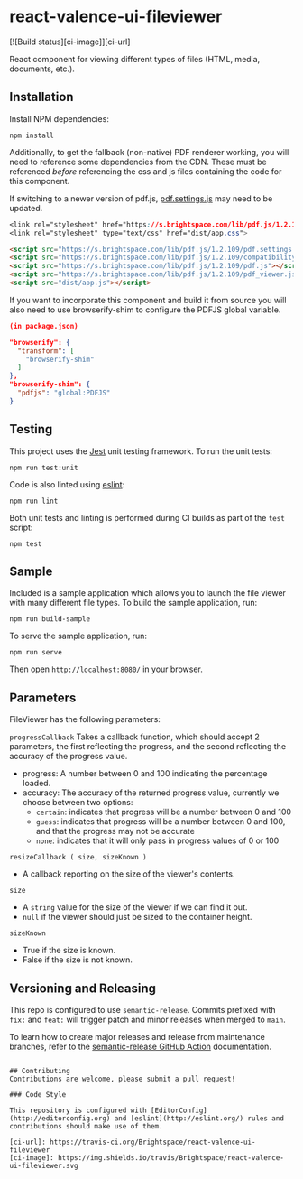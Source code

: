 
# react-valence-ui-fileviewer
[![Build status][ci-image]][ci-url]

React component for viewing different types of files (HTML, media, documents, etc.).

## Installation

Install NPM dependencies:

```shell
npm install
```

Additionally, to get the fallback (non-native) PDF renderer working, you will need to reference some dependencies from the CDN.
These must be referenced _before_ referencing the css and js files containing the code for this component.

If switching to a newer version of pdf.js, [pdf.settings.js](https://github.com/Brightspace/valence-ui-pdfjs-settings) may need to be updated.

```css
<link rel="stylesheet" href="https://s.brightspace.com/lib/pdf.js/1.2.109/pdf_viewer.css">
<link rel="stylesheet" type="text/css" href="dist/app.css">
```

```html
<script src="https://s.brightspace.com/lib/pdf.js/1.2.109/pdf.settings.js"></script>
<script src="https://s.brightspace.com/lib/pdf.js/1.2.109/compatibility.js"></script>
<script src="https://s.brightspace.com/lib/pdf.js/1.2.109/pdf.js"></script>
<script src="https://s.brightspace.com/lib/pdf.js/1.2.109/pdf_viewer.js"></script>
<script src="dist/app.js"></script>
```

If you want to incorporate this component and build it from source you will also need to use browserify-shim to configure the PDFJS global variable.

```json
(in package.json)

"browserify": {
  "transform": [
    "browserify-shim"
  ]
},
"browserify-shim": {
  "pdfjs": "global:PDFJS"
}
```

## Testing

This project uses the [Jest](https://facebook.github.io/jest/) unit testing framework. To run the unit tests:

```shell
npm run test:unit
```

Code is also linted using [eslint](http://eslint.org/):

```shell
npm run lint
```

Both unit tests and linting is performed during CI builds as part of the `test` script:

```shell
npm test
```

## Sample

Included is a sample application which allows you to launch the file viewer with many different file types. To build the sample application, run:

```shell
npm run build-sample
```

To serve the sample application, run:

```shell
npm run serve
```

Then open `http://localhost:8080/` in your browser.

## Parameters
FileViewer has the following parameters:

`progressCallback` Takes a callback function, which should accept 2 parameters, the first reflecting the progress, and the second reflecting the accuracy of the progress value.

* progress: A number between 0 and 100 indicating the percentage loaded.
* accuracy: The accuracy of the returned progress value, currently we choose between two options:
	* `certain`: indicates that progress will be a number between 0 and 100
	* `guess`: indicates that progress will be a number between 0 and 100, and that the progress may not be accurate
	* `none`: indicates that it will only pass in progress values of 0 or 100

```
resizeCallback ( size, sizeKnown )
```
* A callback reporting on the size of the viewer's contents.

`size`
* A `string` value for the size of the viewer if we can find it out.
* `null` if the viewer should just be sized to the container height.

`sizeKnown`
* True if the size is known.
* False if the size is not known.

## Versioning and Releasing

This repo is configured to use `semantic-release`. Commits prefixed with `fix:` and `feat:` will trigger patch and minor releases when merged to `main`.

To learn how to create major releases and release from maintenance branches, refer to the [semantic-release GitHub Action](https://github.com/BrightspaceUI/actions/tree/main/semantic-release) documentation.
```

## Contributing
Contributions are welcome, please submit a pull request!

### Code Style

This repository is configured with [EditorConfig](http://editorconfig.org) and [eslint](http://eslint.org/) rules and contributions should make use of them.

[ci-url]: https://travis-ci.org/Brightspace/react-valence-ui-fileviewer
[ci-image]: https://img.shields.io/travis/Brightspace/react-valence-ui-fileviewer.svg
